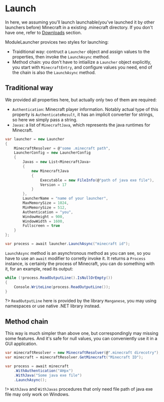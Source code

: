 # Launch

In here, we assuming you'll launch launchable(you've launched it by other launchers before) Minecraft in a existing .minecraft directory. If you don't have one, refer to [Downloads]() section.

ModuleLauncher provices two styles for launching:
- Traiditional way: contruct a `Launcher` object and assign values to the properties, then invoke the `LaunchAsync` method.
- Method chain: you don't have to intiailize a `Launcher` object explicitly, you start with `MinecraftEntry`, and configure values you need, end of the chain is also the `LaunchAsync` method.

## Traditional way

We provided all properties here, but actually only two of them are required:

- `Authentication`: Minecraft player information. Notably actual type of this property is `AuthenticateResult`, it has an implicit converter for strings, so here we simply pass a string.
- `Javas`: a list of `MinecraftJava`, which represents the java runtimes for Minecraft.

```cs
var launcher = new Launcher
{
    MinecraftResolver = @"some .minecraft path",
    LauncherConfig = new LauncherConfig
    {
        Javas = new List<MinecraftJava>
        {
            new MinecraftJava
            {
                Executable = new FileInfo(@"path of java exe file"),
                Version = 17
            }
        },
        LauncherName = "name of your launcher",
        MaxMemorySize = 1024,
        MinMemorySize = 512,
        Authentication = "you",
        WindowHeight = 900,
        WindowWidth = 1600,
        Fullscreen = true
    }
};

var process = await launcher.LaunchAsync("minecraft id");
```

`LaunchAsync` method is an asynchronous method as you can see, so you have to use an `await` modifier to corretly invoke it. It returns a `Process` instance, is certainly the process of Minecraft, you can do something with it, for an example, read its output:

```cs
while (!process.ReadOutputLine().IsNullOrEmpty())
{
    Console.WriteLine(process.ReadOutputLine());
}
```


?> `ReadOutputLine` here is provided by the library `Manganese`, you may using namespaces or use native .NET library instead.

## Method chain

This way is much simpler than above one, but correspondingly may missing some features. And it's safe for null values, you can conveniently use it in a GUI application.

```cs
var minecraftResolver = new MinecraftResolver(@".minecraft direcotry");
var minecraft = minecraftResolver.GetMinecraft("Minecraft ID");

var process = await minecraft
    .WithAuthentication("AHpx")
    .WithJava("Some java exe file")
    .LaunchAsync();
```

!> `WithJava` and `WithJavas` procedures that only need file path of java exe file may only work on Windows.